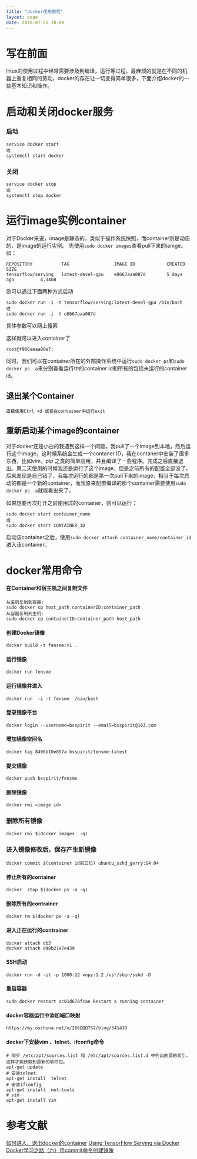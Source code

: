 ```yaml
---
title: "docker使用教程"
layout: page
date: 2018-07-25 10:00
---
```


# 写在前面
linux的使用过程中经常需要涉及到编译，运行等过程。最麻烦的就是在不同的机器上重复相同的劳动，docker的存在让一切变得简单很多，下面介绍docker的一些基本知识和操作。

# 启动和关闭docker服务

### 启动
```
service docker start
或
systemctl start docker
```
### 关闭
```
service docker stop
或
systemctl stop docker
```
# 运行image实例container
对于Docker来说，image是静态的，类似于操作系统快照，而container则是动态的，是image的运行实例。
先使用```sudo docker images```查看pull下来的iamge。
如：
```
REPOSITORY           TAG                 IMAGE ID            CREATED             SIZE
tensorflow/serving   latest-devel-gpu    e8667aaa087d        5 days ago          4.34GB
```
则可以通过下面两种方式启动
```
sudo docker run -i -t tensorflow/serving:latest-devel-gpu /bin/bash
或
sudo docker run -i -t e8667aaa087d
```
具体参数可以网上搜索

这样就可以进入container了
```
root@f906aeaa80e7:
```
同时。我们可以在container所在的外部操作系统中运行```sudo docker ps```和```sudo docker ps -a```来分别查看运行中的container id和所有的包括未运行的container id。

  
## 退出某个Container
```
直接使用Ctrl +d 或者在container中运行exit
```
## 重新启动某个image的container
对于docker还是小白的我遇到这样一个问题，我pull了一个image到本地，然后运行这个image，这时候系统会生成一个contaner ID，我在contaner中安装了很多东西，比如vim，pip 之类的简单应用，并且编译了一些程序。完成之后直接退出。第二天使用的时候我还是运行了这个image，但是之前所有的配置全部没了。后来发现是自己错了，我每次运行的都是第一次pull下来的image，相当于每次启动的都是一个新的container，而我原来配置编译的那个container需要使用```sudo docker ps -a```就能看出来了。

如果想要再次打开之前使用过的container，则可以运行：
```
sudo docker start container_name
或
sudo docker start CONTAINER_ID
```
启动该container之后，使用```sudo docker attach container_name/container_id```进入该container。

# docker常用命令
#### 在Container和宿主机之间复制文件
```
从主机复制到容器:
sudo docker cp host_path containerID:container_path
从容器复制到主机:
sudo docker cp containerID:container_path host_path
```
#### 创建Docker镜像
```
docker build -t fensme:v1 .
```
#### 运行镜像
```
docker run fensme
```
#### 运行镜像并进入
```
docker run  -i -t fensme  /bin/bash
```
#### 登录镜像平台
```
docker login --username=bsspirit --email=bsspirit@163.com
```
#### 增加镜像空间名
```
docker tag 8496b10e857a bsspirit/fensme:latest
```
#### 提交镜像
```
docker push bsspirit/fensme
```
#### 删除镜像
```
docker rmi <image id>
```
### 删除所有镜像
```
docker rmi $(docker images  -q)
```
### 进入镜像修改后，保存产生新镜像
```
docker commit $(container id前三位) ubuntu_sshd_gerry:14.04
```
#### 停止所有的container 
```
docker  stop $(docker ps -a -q)
```
#### 删除所有的contrainer
```
docker rm $(docker ps -a -q)
```
#### 进入正在运行的contrainer
```
docker attach db3 
docker attach d48b21a7e439
```

#### SSH启动
```
docker run -d -it -p 1000:22 vnpy:1.2 /usr/sbin/sshd -D
```
#### 重启容器
```
sudo docker restart ac01d678fcae Restart a running container
```
#### docker容器运行中添加端口映射
```
https://my.oschina.net/u/266ΩΩΩ752/blog/541433
```
#### docker下安装vim 、telnet、ifconfig命令
```
# 同步 /etc/apt/sources.list 和 /etc/apt/sources.list.d 中列出的源的索引，这样才能获取到最新的软件包。
apt-get update
# 安装telnet
​apt-get install  telnet 
# 安装ifconfig
apt-get install  net-tools
# vim
apt-get install vim
```


# 参考文献
[如何进入、退出docker的container](https://blog.csdn.net/dongdong9223/article/details/52998375)
[Using TensorFlow Serving via Docker](https://github.com/tensorflow/serving/blob/master/tensorflow_serving/g3doc/docker.md)
[Docker学习之路（六）用commit命令创建镜像](https://segmentfault.com/a/1190000002567459)